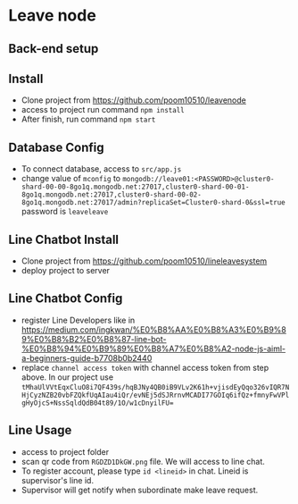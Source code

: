 # Leave node

## Back-end setup
## Install
- Clone project from https://github.com/poom10510/leavenode
- access to project run command `npm install`
- After finish, run command `npm start`

## Database Config
- To connect database, access to `src/app.js`
- change value of `mconfig` to `mongodb://leave01:<PASSWORD>@cluster0-shard-00-00-8go1q.mongodb.net:27017,cluster0-shard-00-01-8go1q.mongodb.net:27017,cluster0-shard-00-02-8go1q.mongodb.net:27017/admin?replicaSet=Cluster0-shard-0&ssl=true` password is `leaveleave`

## Line Chatbot Install
- Clone project from https://github.com/poom10510/lineleavesystem
- deploy project to server

## Line Chatbot Config
-  register Line Developers like in https://medium.com/ingkwan/%E0%B8%AA%E0%B8%A3%E0%B9%89%E0%B8%B2%E0%B8%87-line-bot-%E0%B8%94%E0%B9%89%E0%B8%A7%E0%B8%A2-node-js-aiml-a-beginners-guide-b7708b0b2440
-  replace `channel access token` with channel access token from step above. In our project use `tMhaUlVVtEqxCluO8i7QF439s/hqBJNy4QB0iB9VLv2K61h+vjisdEyQqo326vIQR7NHjCyzNZB20vbFZQkfUqAIau4iQr/evNEj5dSJRrnvMCADI77GOIq6ifQz+fmnyFwVPlgHyOjcS+NssSqldQdB04t89/1O/w1cDnyilFU=`

## Line Usage
- access to project folder
- scan qr code from `RGDZD1DkGW.png` file. We will access to line chat.
- To register account, please type `id <lineid>` in chat. Lineid is supervisor's line id.
- Supervisor will get notify when subordinate make leave request.